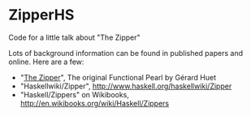 ZipperHS
========

Code for a little talk about "The Zipper"

Lots of background information can be found in published papers and online. Here are a few:

* "[The Zipper](http://www.st.cs.uni-sb.de/edu/seminare/2005/advanced-fp/docs/huet-zipper.pdf)", The original Functional Pearl by Gérard Huet
* "Haskellwiki/Zipper", http://www.haskell.org/haskellwiki/Zipper
* "Haskell/Zippers" on Wikibooks, http://en.wikibooks.org/wiki/Haskell/Zippers

